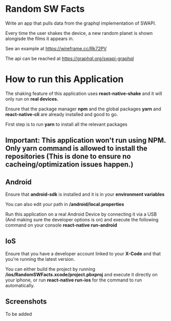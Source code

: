 # Random SW Facts

Write an app that pulls data from the graphql implementation of SWAPI.

Every time the user shakes the device, a new random planet is shown alongisde the films it appears in.

See an example at https://wireframe.cc/Rk72PV

The api can be reached at https://graphql.org/swapi-graphql

# How to run this Application

The shaking feature of this application uses **react-native-shake** and it will only run on **real devices.**

Ensure that the package manager **npm** and the global packages **yarn** and **react-native-cli** are already installed and good to go.

First step is to run **yarn** to install all the relevant packages

## Important: This application won't run using NPM. Only yarn command is allowed to install the repositories (This is done to ensure no cacheing/optimization issues happen.)

## Android

Ensure that **android-sdk** is installed and it is in your **environment variables**

You can also edit your path in **/android/local.properties**

Run this application on a real Android Device by connecting it via a USB (And making sure the developer options is on) and execute the following command on your console **react-native run-android**

## IoS

Ensure that you have a developer account linked to your **X-Code** and that you're running the latest version.

You can either build the project by running **/ios/RandomSWFacts.xcode/project.pbxproj** and execute it directly on your iphone, or run **react-native run-ios** for the command to run automatically.

## Screenshots

To be added
